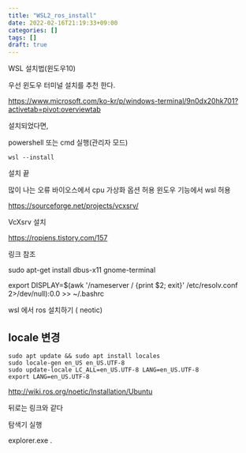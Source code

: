 ```yaml
---
title: "WSL2_ros_install"
date: 2022-02-16T21:19:33+09:00
categories: []
tags: []
draft: true
---
```



WSL 설치법(윈도우10)

우선 윈도우 터미널 설치를 추천 한다.

https://www.microsoft.com/ko-kr/p/windows-terminal/9n0dx20hk701?activetab=pivot:overviewtab


설치되었다면,


powershell 또는 cmd 실행(관리자 모드)

```
wsl --install
```

설치 끝

많이 나는 오류
바이오스에서 cpu 가상화 옵션 허용
윈도우 기능에서 wsl 허용


https://sourceforge.net/projects/vcxsrv/

VcXsrv 설치

https://ropiens.tistory.com/157

링크 참조

sudo apt-get install dbus-x11 gnome-terminal



export DISPLAY=$(awk '/nameserver / {print $2; exit}' /etc/resolv.conf 2>/dev/null):0.0 >> ~/.bashrc


wsl 에서 ros 설치하기 ( neotic)


## locale 변경
```
sudo apt update && sudo apt install locales
sudo locale-gen en_US en_US.UTF-8
sudo update-locale LC_ALL=en_US.UTF-8 LANG=en_US.UTF-8
export LANG=en_US.UTF-8
```

http://wiki.ros.org/noetic/Installation/Ubuntu


뒤로는 링크와 같다

탐색기 실행

explorer.exe .

